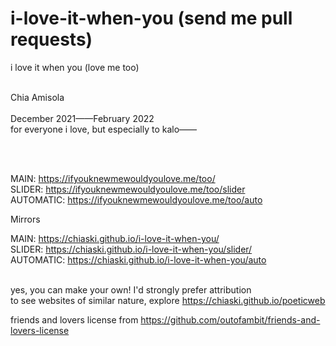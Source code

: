 # i-love-it-when-you (send me pull requests)


i love it when you (love me too)  

  
    
<br>
Chia Amisola  
<br><br>
December 2021——February 2022  <br>
for everyone i love, but especially to kalo——  


<br><br>

MAIN: https://ifyouknewmewouldyoulove.me/too/<br>
SLIDER: https://ifyouknewmewouldyoulove.me/too/slider <br>
AUTOMATIC: https://ifyouknewmewouldyoulove.me/too/auto


Mirrors

MAIN: https://chiaski.github.io/i-love-it-when-you/ <br>
SLIDER: https://chiaski.github.io/i-love-it-when-you/slider/ <br>
AUTOMATIC: https://chiaski.github.io/i-love-it-when-you/auto
<br><br>

yes, you can make your own! I'd strongly prefer attribution<br>
to see websites of similar nature, explore https://chiaski.github.io/poeticweb


friends and lovers license from https://github.com/outofambit/friends-and-lovers-license
